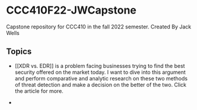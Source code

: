 # CCC410F22-JWCapstone
Capstone repository for CCC410 in the fall 2022 semester.
Created By Jack Wells


## Topics

* [[XDR vs. EDR]] is a problem facing businesses trying to find the best security offered on the market today. I want to dive into this argument and perform comparative and analytic research on these two methods of threat detection and make a decision on the better of the two. Click the article for more. 

* 
